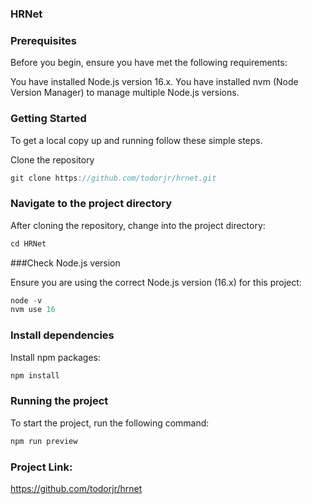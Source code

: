 ### HRNet

### Prerequisites
Before you begin, ensure you have met the following requirements:

You have installed Node.js version 16.x.
You have installed nvm (Node Version Manager) to manage multiple Node.js versions.

### Getting Started
To get a local copy up and running follow these simple steps.

Clone the repository
```js
git clone https://github.com/todorjr/hrnet.git
```
### Navigate to the project directory

After cloning the repository, change into the project directory:
```js
cd HRNet
```
###Check Node.js version

Ensure you are using the correct Node.js version (16.x) for this project:
```js
node -v
nvm use 16
```
### Install dependencies
Install npm packages:
```js
npm install
```
### Running the project
To start the project, run the following command:
```js
npm run preview
```


### Project Link:
https://github.com/todorjr/hrnet
